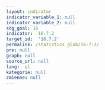 ```yaml
---
layout: indicator
indicator_variable_1: null
indicator_variable_2: null
sdg_goal: 16
indicator:  16.7.2
target_id:  '16.7.2'
permalink: /statistics_glob/16-7-2/
pre: null
graph: null
source_url: null
lang:  pl
kategorie: null
zmienne: null
---
```

